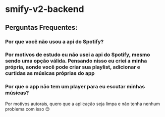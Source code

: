 # smify-v2-backend

<div>
<h2>Perguntas Frequentes:</h2>
<h3>Por que você não usou a api do Spotify?<h3> <p>Por motivos de estudo eu não usei a api do Spotify, mesmo sendo uma opção válida. Pensando nisso eu criei a minha própria, aonde você pode criar sua playlist, adicionar e curtidas as músicas próprias do app</p>
<h3>Por que o app não tem um player para eu escutar minhas músicas?</h3>
<p>Por motivos autorais, quero que a aplicação seja limpa e não tenha nenhum problema com isso 😌</p>
</div>


